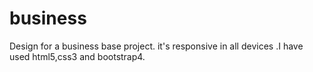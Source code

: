 # business
Design for  a business base project. it's responsive in all devices .I have used html5,css3 and bootstrap4.
